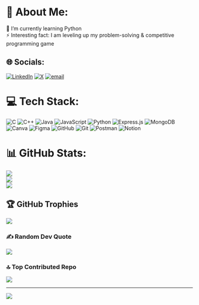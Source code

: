 # 💫 About Me:
🌱 I’m currently learning Python<br>⚡ Interesting fact: I am leveling up my problem-solving & competitive programming game


## 🌐 Socials:
[![LinkedIn](https://img.shields.io/badge/LinkedIn-%230077B5.svg?logo=linkedin&logoColor=white)](https://linkedin.com/in/mdyousufgazi) [![X](https://img.shields.io/badge/X-black.svg?logo=X&logoColor=white)](https://x.com/reedoy97) [![email](https://img.shields.io/badge/Email-D14836?logo=gmail&logoColor=white)](mailto:gaziyousufridoy@gmail.com) 

# 💻 Tech Stack:
![C](https://img.shields.io/badge/c-%2300599C.svg?style=plastic&logo=c&logoColor=white) ![C++](https://img.shields.io/badge/c++-%2300599C.svg?style=plastic&logo=c%2B%2B&logoColor=white) ![Java](https://img.shields.io/badge/java-%23ED8B00.svg?style=plastic&logo=openjdk&logoColor=white) ![JavaScript](https://img.shields.io/badge/javascript-%23323330.svg?style=plastic&logo=javascript&logoColor=%23F7DF1E) ![Python](https://img.shields.io/badge/python-3670A0?style=plastic&logo=python&logoColor=ffdd54) ![Express.js](https://img.shields.io/badge/express.js-%23404d59.svg?style=plastic&logo=express&logoColor=%2361DAFB) ![MongoDB](https://img.shields.io/badge/MongoDB-%234ea94b.svg?style=plastic&logo=mongodb&logoColor=white) ![Canva](https://img.shields.io/badge/Canva-%2300C4CC.svg?style=plastic&logo=Canva&logoColor=white) ![Figma](https://img.shields.io/badge/figma-%23F24E1E.svg?style=plastic&logo=figma&logoColor=white) ![GitHub](https://img.shields.io/badge/github-%23121011.svg?style=plastic&logo=github&logoColor=white) ![Git](https://img.shields.io/badge/git-%23F05033.svg?style=plastic&logo=git&logoColor=white) ![Postman](https://img.shields.io/badge/Postman-FF6C37?style=plastic&logo=postman&logoColor=white) ![Notion](https://img.shields.io/badge/Notion-%23000000.svg?style=plastic&logo=notion&logoColor=white)
# 📊 GitHub Stats:
![](https://github-readme-stats.vercel.app/api?username=Yousuf-Gazi&theme=gruvbox&hide_border=true&include_all_commits=true&count_private=false)<br/>
![](https://nirzak-streak-stats.vercel.app/?user=Yousuf-Gazi&theme=gruvbox&hide_border=true)<br/>
![](https://github-readme-stats.vercel.app/api/top-langs/?username=Yousuf-Gazi&theme=gruvbox&hide_border=true&include_all_commits=true&count_private=false&layout=compact)

## 🏆 GitHub Trophies
![](https://github-profile-trophy.vercel.app/?username=Yousuf-Gazi&theme=gruvbox&no-frame=false&no-bg=true&margin-w=4)

### ✍️ Random Dev Quote
![](https://quotes-github-readme.vercel.app/api?type=horizontal&theme=gruvbox)

### 🔝 Top Contributed Repo
![](https://github-contributor-stats.vercel.app/api?username=Yousuf-Gazi&limit=5&theme=gruvbox&combine_all_yearly_contributions=true)

---
[![](https://visitcount.itsvg.in/api?id=Yousuf-Gazi&icon=6&color=2)](https://visitcount.itsvg.in)

<!-- Proudly created with GPRM ( https://gprm.itsvg.in ) -->
